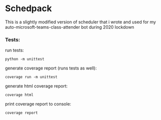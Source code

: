 # Schedpack

This is a slightly modified version of scheduler that i wrote and used for
my auto-microsoft-teams-class-attender bot during 2020 lockdown

### Tests:

run tests:
```shell
python -m unittest
```

generate coverage report (runs tests as well):
```shell
coverage run -m unittest
```

generate html coverage report:
```shell
coverage html
```

print coverage report to console:
```shell
coverage report
```
